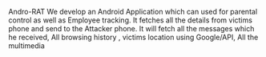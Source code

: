 Andro-RAT
We develop an Android Application which can used for parental control as well as Employee tracking. 
It fetches all the details from victims phone and send to the Attacker phone. 
It will fetch all the messages which he received, All browsing history , victims location using Google/API, All the multimedia 

